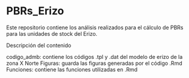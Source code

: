 # PBRs_Erizo
Este repositorio contiene los análisis realizados para el cálculo de PBRs para las unidades de stock del Erizo.


Descripción del contenido

codigo_admb: contiene los códigos .tpl y .dat del modelo de erizo de la zona X Norte
Figuras: guarda las figuras generadas por el código .Rmd
Funciones: contiene las funciones utilizadas en .Rmd
